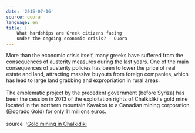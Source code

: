 ```yaml
---
date: '2015-07-16'
source: quora
language: en
title: |
    What hardships are Greek citizens facing
    under the ongoing economic crisis? - Quora
---
```


More than the economic crisis itself, many greeks have suffered from the
consequences of austerity measures during the last years. One of the
main consequences of austerity policies has been to lower the price of
real estate and land, attracting massive buyouts from foreign companies,
which has lead to large land grabbing and expropriation in rural areas.\
\
The emblematic project by the precedent government (before Syriza) has
been the cession in 2013 of the exploitation rights of Chalkidiki\'s
gold mine located in the northern mountain Kavakos to a Canadian mining
corporation (Eldorado Gold) for only 11 millions euros.\
\
source  :[Gold mining in
Chalkidiki](http://borderlinereports.net/2013/02/23/report-gold-mining-in-chalkidiki-part-1-greek-governments-in-the-service-of-mining-companies/)
